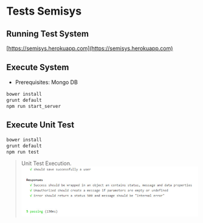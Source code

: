 # Tests Semisys

## Running Test System
[https://semisys.herokuapp.com](https://semisys.herokuapp.com)


## Execute System
- Prerequisites: Mongo DB
```npm install
bower install
grunt default
npm run start_server
```

## Execute Unit Test
```npm install
bower install
grunt default
npm run test
```
> Unit Test Execution.
![](https://github.com/rochaeinar/tests-semisys/blob/master/backend_unit_test.jpg)
